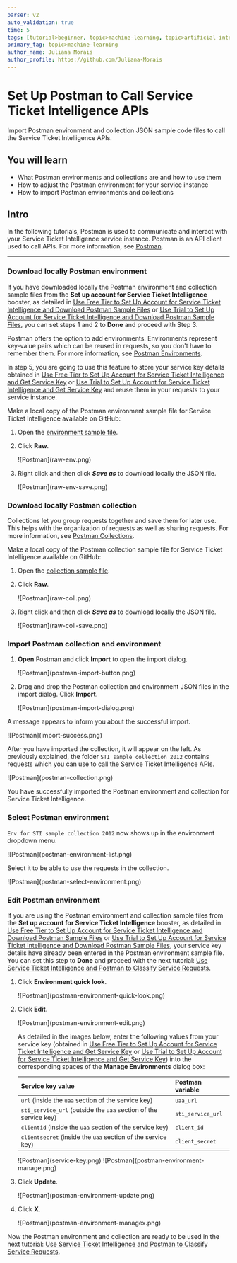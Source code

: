 ```yaml
---
parser: v2
auto_validation: true
time: 5
tags: [tutorial>beginner, topic>machine-learning, topic>artificial-intelligence, topic>cloud, software-product>sap-business-technology-platform, software-product>sap-ai-business-services, software-product>service-ticket-intelligence, tutorial>free-tier]
primary_tag: topic>machine-learning
author_name: Juliana Morais
author_profile: https://github.com/Juliana-Morais
---
```


# Set Up Postman to Call Service Ticket Intelligence APIs
<!-- description --> Import Postman environment and collection JSON sample code files to call the Service Ticket Intelligence APIs.

## You will learn
  - What Postman environments and collections are and how to use them
  - How to adjust the Postman environment for your service instance
  - How to import Postman environments and collections

## Intro
In the following tutorials, Postman is used to communicate and interact with your Service Ticket Intelligence service instance. Postman is an API client used to call APIs. For more information, see [Postman](https://learning.getpostman.com/).

---

### Download locally Postman environment


If you have downloaded locally the Postman environment and collection sample files from the **Set up account for Service Ticket Intelligence** booster, as detailed in [Use Free Tier to Set Up Account for Service Ticket Intelligence and Download Postman Sample Files](cp-aibus-sti-booster-free-postman) or [Use Trial to Set Up Account for Service Ticket Intelligence and Download Postman Sample Files](cp-aibus-sti-booster-postman), you can set steps 1 and 2 to **Done** and proceed with Step 3.

Postman offers the option to add environments. Environments represent key-value pairs which can be reused in requests, so you don't have to remember them. For more information, see [Postman Environments](https://learning.getpostman.com/docs/postman/environments-and-globals/intro-to-environments-and-globals/).

In step 5, you are going to use this feature to store your service key details obtained in [Use Free Tier to Set Up Account for Service Ticket Intelligence and Get Service Key](cp-aibus-sti-booster-free-key) or [Use Trial to Set Up Account for Service Ticket Intelligence and Get Service Key](cp-aibus-sti-booster-key) and reuse them in your requests to your service instance.

Make a local copy of the Postman environment sample file for Service Ticket Intelligence available on GitHub:

1. Open the [environment sample file](https://github.com/SAP-samples/service-ticket-intelligence-postman-collection/blob/main/Env%20for%20STI%20sample%20collection%202012.postman_environment.json).

2. Click **Raw**.

    <!-- border -->![Postman](raw-env.png)

3. Right click and then click ***Save as*** to download locally the JSON file.

    <!-- border -->![Postman](raw-env-save.png)




### Download locally Postman collection


Collections let you group requests together and save them for later use. This helps with the organization of requests as well as sharing requests. For more information, see [Postman Collections](https://learning.getpostman.com/docs/postman/collections/intro-to-collections/).

Make a local copy of the Postman collection sample file for Service Ticket Intelligence available on GitHub:

1. Open the [collection sample file](https://github.com/SAP-samples/service-ticket-intelligence-postman-collection/blob/main/STI%20sample%20collection%202108.postman_collection.json).

2. Click **Raw**.

    <!-- border -->![Postman](raw-coll.png)

3. Right click and then click ***Save as*** to download locally the JSON file.

    <!-- border -->![Postman](raw-coll-save.png)



### Import Postman collection and environment


1. **Open** Postman and click **Import** to open the import dialog.

    <!-- border -->![Postman](postman-import-button.png)

2. Drag and drop the Postman collection and environment JSON files in the import dialog. Click **Import**.

    <!-- border -->![Postman](postman-import-dialog.png)

A message appears to inform you about the successful import.

<!-- border -->![Postman](import-success.png)

After you have imported the collection, it will appear on the left. As previously explained, the folder `STI sample collection 2012` contains requests which you can use to call the Service Ticket Intelligence APIs.

<!-- border -->![Postman](postman-collection.png)

You have successfully imported the Postman environment and collection for Service Ticket Intelligence.



### Select Postman environment


`Env for STI sample collection 2012` now shows up in the environment dropdown menu.

<!-- border -->![Postman](postman-environment-list.png)

Select it to be able to use the requests in the collection.

<!-- border -->![Postman](postman-select-environment.png)



### Edit Postman environment


If you are using the Postman environment and collection sample files from the **Set up account for Service Ticket Intelligence** booster, as detailed in [Use Free Tier to Set Up Account for Service Ticket Intelligence and Download Postman Sample Files](cp-aibus-sti-booster-free-postman) or [Use Trial to Set Up Account for Service Ticket Intelligence and Download Postman Sample Files](cp-aibus-sti-booster-postman), your service key details have already been entered in the Postman environment sample file. You can set this step to **Done** and proceed with the next tutorial: [Use Service Ticket Intelligence and Postman to Classify Service Requests](cp-aibus-sti-postman-classification).

1. Click **Environment quick look**.

    <!-- border -->![Postman](postman-environment-quick-look.png)

2. Click **Edit**.

    <!-- border -->![Postman](postman-environment-edit.png)

    As detailed in the images below, enter the following values from your service key (obtained in [Use Free Tier to Set Up Account for Service Ticket Intelligence and Get Service Key](cp-aibus-sti-booster-free-key) or [Use Trial to Set Up Account for Service Ticket Intelligence and Get Service Key](cp-aibus-sti-booster-key)) into the corresponding spaces of the **Manage Environments** dialog box:

    |  Service key value                                                | Postman variable
    |  :----------------------------------------------------------------| :--------------------
    |  `url` (inside the `uaa` section of the service key)              | `uaa_url`
    |  `sti_service_url` (outside the `uaa` section of the service key) | `sti_service_url`
    |  `clientid` (inside the `uaa` section of the service key)         | `client_id`
    |  `clientsecret` (inside the `uaa` section of the service key)     | `client_secret`

    <!-- border -->![Postman](service-key.png)

    <!-- border -->![Postman](postman-environment-manage.png)

3. Click **Update**.

    <!-- border -->![Postman](postman-environment-update.png)

4. Click **X**.

    <!-- border -->![Postman](postman-environment-managex.png)

Now the Postman environment and collection are ready to be used in the next tutorial: [Use Service Ticket Intelligence and Postman to Classify Service Requests](cp-aibus-sti-postman-classification).

